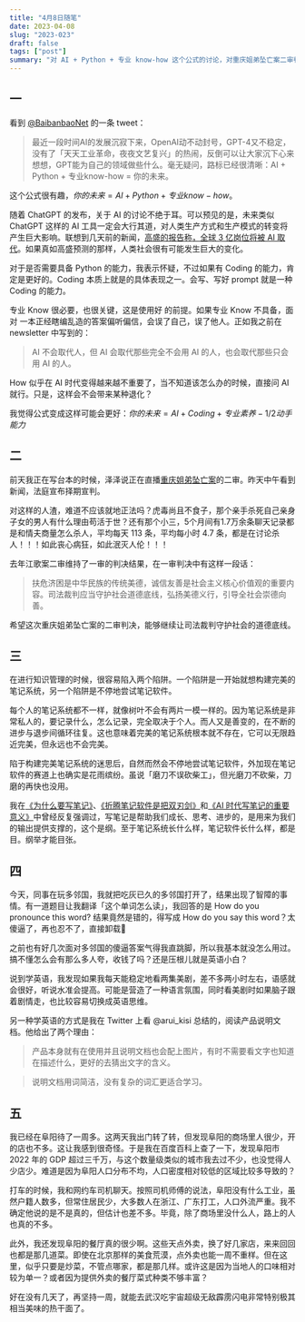 ```yaml
---
title: "4月8日随笔"
date: 2023-04-08
slug: "2023-023"
draft: false
tags: ["post"]
summary: "对 AI + Python + 专业 know-how 这个公式的讨论，对重庆姐弟坠亡案二审判决的看法，对笔记系统建设和多邻国英语学习 App 的思考，以及对阜阳市的人口流动和餐饮情况的观察。"
---
```


## 一

看到 [@BaibanbaoNet](https://twitter.com/BaibanbaoNet) 的一条 tweet：

> 最近一段时间AI的发展沉寂下来，OpenAI动不动封号，GPT-4又不稳定，没有了「天天工业革命，夜夜文艺复兴」的热闹，反倒可以让大家沉下心来想想，GPT能为自己的领域做些什么。毫无疑问，路标已经很清晰：AI + Python + 专业know-how = 你的未来。
>

这个公式很有趣，$你的未来 = AI + Python + 专业 know - how$。

随着 ChatGPT 的发布，关于 AI 的讨论不绝于耳。可以预见的是，未来类似 ChatGPT 这样的 AI 工具一定会大行其道，对人类生产方式和生产模式的转变将产生巨大影响。联想到几天前的新闻，[高盛的报告称，全球 3 亿岗位将被 AI 取代](https://new.qq.com/rain/a/20230329A06PSB00)。如果真如高盛预测的那样，人类社会很有可能发生巨大的变化。

对于是否需要具备 Python 的能力，我表示怀疑，不过如果有 Coding 的能力，肯定是更好的。Coding 本质上就是的具体表现之一。会写、写好 prompt 就是一种 Coding 的能力。

专业 Know 很必要，也很关键，这是使用好 的前提。如果专业 Know 不具备，面对 一本正经瞎编乱造的答案偏听偏信，会误了自己，误了他人。正如我之前在 newsletter 中写到的：

> AI 不会取代人，但 AI 会取代那些完全不会用 AI 的人，也会取代那些只会用 AI 的人。
>

How 似乎在 AI 时代变得越来越不重要了，当不知道该怎么办的时候，直接问 AI 就行。只是，这样会不会带来某种退化？

我觉得公式变成这样可能会更好：$你的未来 = AI + Coding + 专业素养 - 1/2 动手能力$

## 二

前天我正在写台本的时候，泽泽说正在直播[重庆姐弟坠亡案](https://www.sohu.com/a/663911164_260616?scm=1102.xchannel:1124:110036.0.1.0~9010.8000.0.0.1304)的二审。昨天中午看到新闻，法庭宣布择期宣判。

对这样的人渣，难道不应该就地正法吗？虎毒尚且不食子，那个亲手杀死自己亲身子女的男人有什么理由苟活于世？还有那个小三，5个月间有1.7万余条聊天记录都是和情夫商量怎么杀人，平均每天 113 条，平均每小时 4.7 条，都是在讨论杀人！！！如此丧心病狂，如此泯灭人伦！！！

去年江歌案二审维持了一审的判决结果，在一审判决中有这样一段话：

> 扶危济困是中华民族的传统美德，诚信友善是社会主义核心价值观的重要内容。司法裁判应当守护社会道德底线，弘扬美德义行，引导全社会崇德向善。
>

希望这次重庆姐弟坠亡案的二审判决，能够继续让司法裁判守护社会的道德底线。

## 三

在进行知识管理的时候，很容易陷入两个陷阱。一个陷阱是一开始就想构建完美的笔记系统，另一个陷阱是不停地尝试笔记软件。

每个人的笔记系统都不一样，就像树叶不会有两片一模一样的。因为笔记系统是非常私人的，要记录什么，怎么记录，完全取决于个人。而人又是善变的，在不断的进步与退步间循环往复。这也意味着完美的笔记系统根本就不存在，它可以无限趋近完美，但永远也不会完美。

陷于构建完美笔记系统的迷思后，自然而然会不停地尝试笔记软件，外加现在笔记软件的赛道上也确实是花雨缤纷。虽说「磨刀不误砍柴工」，但光磨刀不砍柴，刀磨的再快也没用。

我在[《为什么要写笔记》](https://justgoidea.com/published/post/018)、[《折腾笔记软件是把双刃剑》](https://justgoidea.com/published/post/025)和[《AI 时代写笔记的重要意义》](https://justgoidea.com/published/post/027)中曾经反复强调过，写笔记是帮助我们成长、思考、进步的，是用来为我们的输出提供支撑的，这个是纲。至于笔记系统长什么样，笔记软件长什么样，都是目。纲举才能目张。

## 四

今天，同事在玩多邻国，我就把吃灰已久的多邻国打开了，结果出现了智障的事情。有一道题目让我翻译「这个单词怎么读」，我回答的是 How do you pronounce this word? 结果竟然是错的，得写成 How do you say this word？太傻逼了，再也忍不了，直接卸载🤬

之前也有好几次面对多邻国的傻逼答案气得我直跳脚，所以我基本就没怎么用过。搞不懂怎么会有那么多人夸，收钱了吗？还是压根儿就是英语小白？

说到学英语，我发现如果我每天能稳定地看两集美剧，差不多两小时左右，语感就会很好，听说水准会提高。可能是营造了一种语言氛围，同时看美剧时如果脑子跟着剧情走，也比较容易切换成英语思维。

另一种学英语的方式是我在 Twitter 上看 @arui_kisi 总结的，阅读产品说明文档。他给出了两个理由：

> 产品本身就有在使用并且说明文档也会配上图片，有时不需要看文字也知道在描述什么，更好的去猜出文字的含义。
>

> 说明文档用词简洁，没有复杂的词汇更适合学习。
>

## 五

我已经在阜阳待了一周多。这两天我出门转了转，但发现阜阳的商场里人很少，开的店也不多。这让我感到很奇怪。于是我在百度百科上查了一下，发现阜阳市 2022 年的 GDP 超过三千万，与这个数量级类似的城市我去过不少，也没觉得人少店少。难道是因为阜阳人口分布不均，人口密度相对较低的区域比较多导致的？

打车的时候，我和网约车司机聊天。按照司机师傅的说法，阜阳没有什么工业，虽然户籍人数多，但常住居民少，大多数人在浙江、广东打工，人口外流严重。我不确定他说的是不是真的，但估计也差不多。毕竟，除了商场里没什么人，路上的人也真的不多。

此外，我还发现阜阳的餐厅真的很少啊。这些天点外卖，换了好几家店，来来回回也都是那几道菜。即使在北京那样的美食荒漠，点外卖也能一周不重样。但在这里，似乎只要是炒菜，不管点哪家，都是那几样。或许这是因为当地人的口味相对较为单一？或者因为提供外卖的餐厅菜式种类不够丰富？

好在没有几天了，再坚持一周，就能去武汉吃宇宙超级无敌霹雳闪电非常特别极其相当美味的热干面了。
